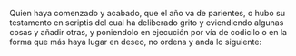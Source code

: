 Quien haya comenzado y acabado, que el año va de parientes, o hubo su testamento en scriptis del cual ha deliberado grito y eviendiendo algunas cosas y añadir otras, y poniendolo en ejecución por vía de codicilo o en la forma que más haya lugar en deseo, no ordena y anda lo siguiente: